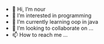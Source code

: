 - 👋 Hi, I’m nour
- 👀 I’m interested in programming 
- 🌱 I’m currently learning oop in java
- 💞️ I’m looking to collaborate on ...
- 📫 How to reach me ...

<!---
Nonan03/Nonan03 is a ✨ special ✨ repository because its `README.md` (this file) appears on your GitHub profile.
You can click the Preview link to take a look at your changes.
--->
